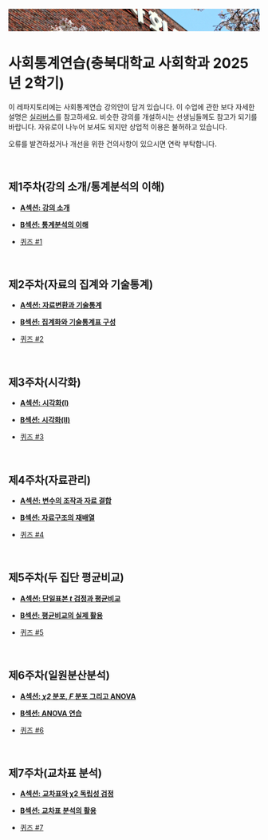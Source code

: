 <p align="center">
  <img src="https://github.com/hxk271/Syllabi/blob/main/sb1.jpg">
</p>

# 사회통계연습(충북대학교 사회학과 2025년 2학기)


이 레파지토리에는 사회통계연습 강의안이 담겨 있습니다. 이 수업에 관한 보다 자세한 설명은 [실라버스](https://github.com/hxk271/Syllabi/blob/main/archive/5663018(2025-2).pdf)를 참고하세요. 비슷한 강의를 개설하시는 선생님들께도 참고가 되기를 바랍니다. 자유로이 나누어 보셔도 되지만 상업적 이용은 불허하고 있습니다.

오류를 발견하셨거나 개선을 위한 건의사항이 있으시면 연락 부탁합니다.

<br/>

## 제1주차(강의 소개/통계분석의 이해)

-  [**A섹션: 강의 소개**](https://github.com/hxk271/SocStatsPrac/blob/main/archive/Beamer_사회통계연습_W01A.pdf)

-  [**B섹션: 통계분석의 이해**](https://github.com/hxk271/SocStatsPrac/blob/main/archive/Beamer_사회통계연습_W01B.pdf)

-  [퀴즈 #1](https://github.com/hxk271/SocStatsPrac/blob/main/archive/HW_W01.docx)


<br/>

## 제2주차(자료의 집계와 기술통계)

-  [**A섹션: 자료변환과 기술통계**](https://github.com/hxk271/SocStatsPrac/blob/main/archive/Beamer_사회통계연습_W02A.pdf)

-  [**B섹션: 집계화와 기술통계표 구성**](https://github.com/hxk271/SocStatsPrac/blob/main/archive/Beamer_사회통계연습_W02B.pdf)

-  [퀴즈 #2](https://github.com/hxk271/SocStatsPrac/blob/main/archive/HW_W02.docx)


<br/>

## 제3주차(시각화)

-  [**A섹션: 시각화(I)**](https://github.com/hxk271/SocStatsPrac/blob/main/archive/Beamer_사회통계연습_W03A.pdf)

-  [**B섹션: 시각화(II)**](https://github.com/hxk271/SocStatsPrac/blob/main/archive/Beamer_사회통계연습_W03B.pdf)

-  [퀴즈 #3](https://github.com/hxk271/SocStatsPrac/blob/main/archive/HW_W03.docx)


<br/>

## 제4주차(자료관리)

-  [**A섹션: 변수의 조작과 자료 결합**](https://github.com/hxk271/SocStatsPrac/blob/main/archive/Beamer_사회통계연습_W04A.pdf)

-  [**B섹션: 자료구조의 재배열**](https://github.com/hxk271/SocStatsPrac/blob/main/archive/Beamer_사회통계연습_W04B.pdf)

-  [퀴즈 #4](https://github.com/hxk271/SocStatsPrac/blob/main/archive/HW_W04.docx)


<br/>

## 제5주차(두 집단 평균비교)

-  [**A섹션: 단일표본 <i>t</i> 검정과 평균비교**](https://github.com/hxk271/SocStatsPrac/blob/main/archive/Beamer_사회통계연습_W05A.pdf)

-  [**B섹션: 평균비교의 실제 활용**](https://github.com/hxk271/SocStatsPrac/blob/main/archive/Beamer_사회통계연습_W05B.pdf)

-  [퀴즈 #5](https://github.com/hxk271/SocStatsPrac/blob/main/archive/HW_W05.docx)


<br/>

## 제6주차(일원분산분석)

-  [**A섹션: <i>χ2</i> 분포, <i>F</i> 분포 그리고 ANOVA**](https://github.com/hxk271/SocStatsPrac/blob/main/archive/Beamer_사회통계연습_W06A.pdf)

-  [**B섹션: ANOVA 연습**](https://github.com/hxk271/SocStatsPrac/blob/main/archive/Beamer_사회통계연습_W06B.pdf)

-  [퀴즈 #6](https://github.com/hxk271/SocStatsPrac/blob/main/archive/HW_W06.docx)


<br/>

## 제7주차(교차표 분석)

-  [**A섹션: 교차표와 χ2 독립성 검정**](https://github.com/hxk271/SocStatsPrac/blob/main/archive/Beamer_사회통계연습_W07A.pdf)

-  [**B섹션: 교차표 분석의 활용**](https://github.com/hxk271/SocStatsPrac/blob/main/archive/Beamer_사회통계연습_W07B.pdf)

-  [퀴즈 #7](https://github.com/hxk271/SocStatsPrac/blob/main/archive/HW_W07.docx)
